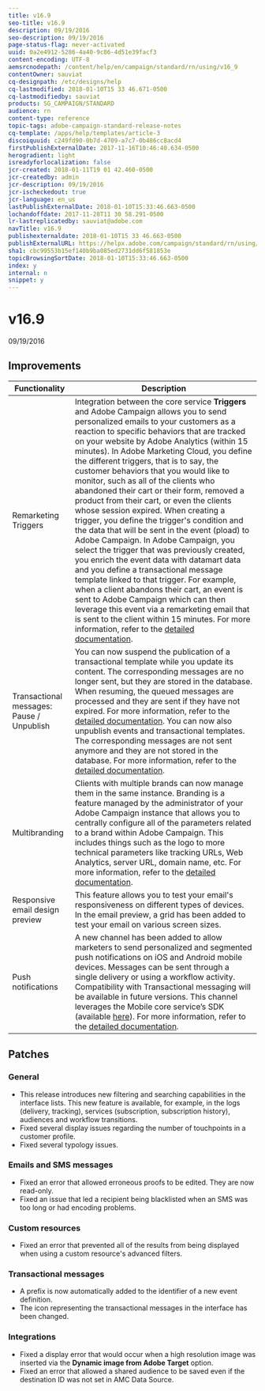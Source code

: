 ```yaml
---
title: v16.9
seo-title: v16.9
description: 09/19/2016
seo-description: 09/19/2016
page-status-flag: never-activated
uuid: 0a2e4912-5286-4a40-9c86-4d51e39facf3
content-encoding: UTF-8
aemsrcnodepath: /content/help/en/campaign/standard/rn/using/v16_9
contentOwner: sauviat
cq-designpath: /etc/designs/help
cq-lastmodified: 2018-01-10T15 33 46.671-0500
cq-lastmodifiedby: sauviat
products: SG_CAMPAIGN/STANDARD
audience: rn
content-type: reference
topic-tags: adobe-campaign-standard-release-notes
cq-template: /apps/help/templates/article-3
discoiquuid: c249fd90-0b7d-4709-a7c7-0b486cc8acd4
firstPublishExternalDate: 2017-11-16T10:46:40.634-0500
herogradient: light
isreadyforlocalization: false
jcr-created: 2018-01-11T19 01 42.460-0500
jcr-createdby: admin
jcr-description: 09/19/2016
jcr-ischeckedout: true
jcr-language: en_us
lastPublishExternalDate: 2018-01-10T15:33:46.663-0500
lochandoffdate: 2017-11-28T11 30 58.291-0500
lr-lastreplicatedby: sauviat@adobe.com
navTitle: v16.9
publishexternaldate: 2018-01-10T15 33 46.663-0500
publishExternalURL: https://helpx.adobe.com/campaign/standard/rn/using/v16_9.html
sha1: cbc99553b15ef140b9ba085ed2731dd6f581853e
topicBrowsingSortDate: 2018-01-10T15:33:46.663-0500
index: y
internal: n
snippet: y
---
```


# v16.9

09/19/2016

## Improvements

|  Functionality  | Description  |
|---|---|
|  Remarketing Triggers  | Integration between the core service **Triggers** and Adobe Campaign allows you to send personalized emails to your customers as a reaction to specific behaviors that are tracked on your website by Adobe Analytics (within 15 minutes). In Adobe Marketing Cloud, you define the different triggers, that is to say, the customer behaviors that you would like to monitor, such as all of the clients who abandoned their cart or their form, removed a product from their cart, or even the clients whose session expired. When creating a trigger, you define the trigger's condition and the data that will be sent in the event (pload) to Adobe Campaign. In Adobe Campaign, you select the trigger that was previously created, you enrich the event data with datamart data and you define a transactional message template linked to that trigger. For example, when a client abandons their cart, an event is sent to Adobe Campaign which can then leverage this event via a remarketing email that is sent to the client within 15 minutes. For more information, refer to the [detailed documentation](../../integrating/using/about-marketing-cloud-triggers.md).  |
|  Transactional messages: Pause / Unpublish  | You can now suspend the publication of a transactional template while you update its content. The corresponding messages are no longer sent, but they are stored in the database. When resuming, the queued messages are processed and they are sent if they have not expired. For more information, refer to the [detailed documentation](../../channels/using/event-transactional-messages.md#suspending-a-transactional-message-publication). You can now also unpublish events and transactional templates. The corresponding messages are not sent anymore and they are not stored in the database. For more information, refer to the [detailed documentation](../../channels/using/event-transactional-messages.md#unpublishing-a-transactional-message).  |
|  Multibranding  | Clients with multiple brands can now manage them in the same instance. Branding is a feature managed by the administrator of your Adobe Campaign instance that allows you to centrally configure all of the parameters related to a brand within Adobe Campaign. This includes things such as the logo to more technical parameters like tracking URLs, Web Analytics, server URL, domain name, etc. For more information, refer to the [detailed documentation](../../administration/using/branding.md).  |
|  Responsive email design preview  | This feature allows you to test your email's responsiveness on different types of devices. In the email preview, a grid has been added to test your email on various screen sizes.  |
|  Push notifications  | A new channel has been added to allow marketers to send personalized and segmented push notifications on iOS and Android mobile devices. Messages can be sent through a single delivery or using a workflow activity. Compatibility with Transactional messaging will be available in future versions. This channel leverages the Mobile core service’s SDK (available [here](https://marketing.adobe.com/developer/gallery/marketing-cloud-mobile-libraries )). For more information, refer to the [detailed documentation](../../channels/using/about-push-notifications.md).  |

## Patches

### General

* This release introduces new filtering and searching capabilities in the interface lists. This new feature is available, for example, in the logs (delivery, tracking), services (subscription, subscription history), audiences and workflow transitions.
* Fixed several display issues regarding the number of touchpoints in a customer profile.
* Fixed several typology issues.

### Emails and SMS messages

* Fixed an error that allowed erroneous proofs to be edited. They are now read-only. 
* Fixed an issue that led a recipient being blacklisted when an SMS was too long or had encoding problems.

### Custom resources

* Fixed an error that prevented all of the results from being displayed when using a custom resource's advanced filters.

### Transactional messages

* A prefix is now automatically added to the identifier of a new event definition.
* The icon representing the transactional messages in the interface has been changed.

### Integrations

* Fixed a display error that would occur when a high resolution image was inserted via the **Dynamic image from Adobe Target** option.
* Fixed an error that allowed a shared audience to be saved even if the destination ID was not set in AMC Data Source.

